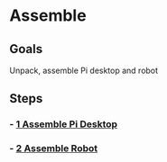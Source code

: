 # Assemble

## Goals
Unpack, assemble Pi desktop and robot

## Steps

### - [1 Assemble Pi Desktop](1-AssembleDesktop.md)

### - [2 Assemble Robot](2-AssembleRobot.md)

